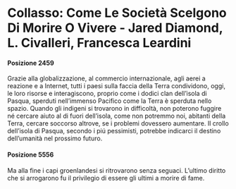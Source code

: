 # Collasso: Come Le Società Scelgono Di Morire O Vivere - Jared Diamond, L. Civalleri, Francesca Leardini
#### Posizione 2459
Grazie alla globalizzazione, al commercio internazionale, agli aerei a reazione e a Internet, tutti i paesi sulla faccia della Terra condividono, oggi, le loro risorse e interagiscono, proprio come i dodici clan dell’isola di Pasqua, sperduti nell’immenso Pacifico come la Terra è sperduta nello spazio. Quando gli indigeni si trovarono in difficoltà, non poterono fuggire né cercare aiuto al di fuori dell’isola, come non potremmo noi, abitanti della Terra, cercare soccorso altrove, se i problemi dovessero aumentare. Il crollo dell’isola di Pasqua, secondo i piú pessimisti, potrebbe indicarci il destino dell’umanità nel prossimo futuro.

#### Posizione 5556
Ma alla fine i capi groenlandesi si ritrovarono senza seguaci. L’ultimo diritto che si arrogarono fu il privilegio di essere gli ultimi a morire di fame.

